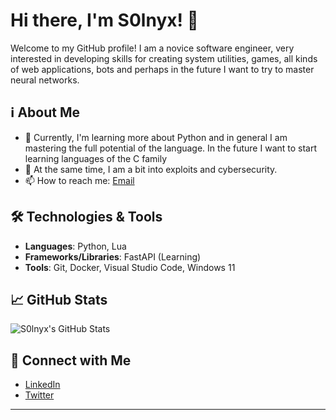 # Hi there, I'm S0lnyx! 👋

Welcome to my GitHub profile! I am a novice software engineer, very interested in developing skills for creating system utilities, games, all kinds of web applications, bots and perhaps in the future I want to try to master neural networks.

## ℹ️ About Me
- 🌱 Currently, I'm learning more about Python and in general I am mastering the full potential of the language. In the future I want to start learning languages of the C family
- 🧰 At the same time, I am a bit into exploits and cybersecurity.
- 📫 How to reach me: [Email](mailto:s0lnyx.dev@gmail.com)

## 🛠️ Technologies & Tools
- **Languages**: Python, Lua
- **Frameworks/Libraries**: FastAPI (Learning)
- **Tools**: Git, Docker, Visual Studio Code, Windows 11

## 📈 GitHub Stats
![S0lnyx's GitHub Stats](https://github-readme-stats.vercel.app/api?username=S0lnyx&show_icons=true&theme=radical)

## 🔗 Connect with Me
- [LinkedIn](https://www.linkedin.com/in/s0lnyx/)
- [Twitter](https://twitter.com/mscm_mon)
---
